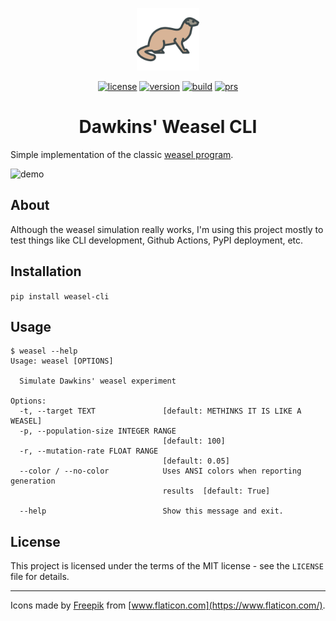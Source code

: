 <p align="center"><a href="https://pypi.org/project/weasel-cli/" target="_blank" rel="noopener noreferrer"><img width="100" src="./logo.svg" alt="Weasel CLI logo"></a></p>

<p align="center">
  <a href="https://github.com/wdsrocha/weasel-cli/blob/master/LICENSE"><img src="https://img.shields.io/github/license/wdsrocha/weasel-cli?color=blue" alt="license"></a>
  <a href="https://pypi.org/project/weasel-cli/"><img src="https://img.shields.io/pypi/v/weasel-cli" alt="version"></a>
  <a href="https://github.com/wdsrocha/weasel-cli/actions?query=workflow%3Abuild"><img src="https://img.shields.io/github/workflow/status/wdsrocha/weasel-cli/build" alt="build"></a>
  <a href="https://github.com/wdsrocha/weasel-cli/blob/master/CONTRIBUTING.md"><img src="https://img.shields.io/badge/PRs-welcome-brightgreen" alt="prs"></a>
</p>

<h1 align="center">Dawkins' Weasel CLI</h1>

Simple implementation of the classic [weasel program](https://en.wikipedia.org/wiki/Weasel_program).

![demo](https://raw.githubusercontent.com/wdsrocha/weasel-cli/master/demo.png)

## About

Although the weasel simulation really works, I'm using this project mostly to test things like CLI development, Github Actions, PyPI deployment, etc.

## Installation

`pip install weasel-cli`

## Usage

```
$ weasel --help
Usage: weasel [OPTIONS]

  Simulate Dawkins' weasel experiment

Options:
  -t, --target TEXT               [default: METHINKS IT IS LIKE A WEASEL]
  -p, --population-size INTEGER RANGE
                                  [default: 100]
  -r, --mutation-rate FLOAT RANGE
                                  [default: 0.05]
  --color / --no-color            Uses ANSI colors when reporting generation
                                  results  [default: True]

  --help                          Show this message and exit.
```

## License

This project is licensed under the terms of the MIT license - see the `LICENSE` file for details.

---

Icons made by [Freepik](https://www.flaticon.com/authors/freepik) from [www.flaticon.com](https://www.flaticon.com/).